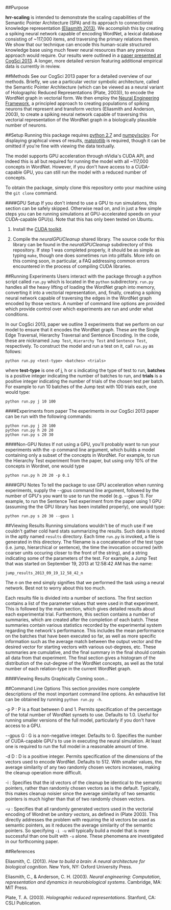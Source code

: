 ##Purpose

**hrr-scaling** is intended to demonstrate the scaling capabilities of the Semantic Pointer Architecture (SPA) and its approach to connectionist knowledge representation [(Eliasmith 2013)](http://compneuro.uwaterloo.ca/research/spa.html). We accomplish this by creating a spiking neural network capable of encoding WordNet, a lexical database consisting of ~117,000 items, and traversing the primary relations therein. We show that our technique can encode this human-scale structured knowledge base using much fewer neural resources than any previous approach would require. Our results were outlined in a [paper presented at CogSci 2013](http://mindmodeling.org/cogsci2013/papers/0099/paper0099.pdf). A longer, more detailed version featuring additional empirical data is currently in review.

##Methods
See our CogSci 2013 paper for a detailed overview of our methods. Briefly, we use a particular vector symbolic architecture, called the Semantic Pointer Architecture (which can be viewed as a neural variant of Holographic Reduced Representations (Plate, 2003)), to encode the WordNet graph in vectorial form. We then employ the [Neural Engineering Framework](http://compneuro.uwaterloo.ca/research/nef.html), a principled approach to creating populations of spiking neurons that represent and transform vectors (Eliasmith and Anderson, 2003), to create a spiking neural network capable of traversing this vectorial representation of the WordNet graph in a biologically plausible number of neurons.

##Setup
Running this package requires [python 2.7](http://www.python.org/getit/) and [numpy/scipy](http://www.scipy.org/install.html). For displaying graphical views of results, [matplotlib](http://matplotlib.org/users/installing.html) is required, though it can be omitted if you're fine with viewing the data textually.

The model supports GPU acceleration through nVidia's CUDA API, and indeed this is all but required for running the model with all ~117,000 concepts in WordNet. 
However, if you don't have access to a CUDA-capable GPU, you can still run the model with a reduced number of concepts. 

To obtain the package, simply clone this repository onto your machine using the ``git clone`` command.

####GPU Setup
If you don't intend to use a GPU to run simulations, this section can be safely skipped. Otherwise read on, and in just a few simple steps you can be running simulations at GPU-accelerated speeds
on your CUDA-capable GPU(s). Note that this has only been tested on Ubuntu. 

1. Install the [CUDA toolkit](https://developer.nvidia.com/cuda-downloads).

2. Compile the *neuralGPUCleanup* shared library. The source code for this library can be found in the *neuralGPUCleanup* subdirectory of this repository. If step 1 was completed properly, it should be as simple as typing ``make``, though one does sometimes run into pitfalls. More info on this coming soon, in particular, a FAQ addressing common errors encountered in the process of compiling CUDA libraries.

##Running Experiments
Users interact with the package through a python script called ``run.py`` which is located in the ``python`` subdirectory. ``run.py`` handles all the heavy lifting of loading the WordNet graph into memory, converting it into 
a vectorial representation, and, finally, creating a spiking neural network capable of traversing the edges in the WordNet graph encoded by those vectors. A number of command line options are provided which provide control over which experiments are run and under what conditions.

In our CogSci 2013, paper we outline 3 experiments that we perform on our model to ensure that it encodes the WordNet graph. These are the Single Edge Traversal, Hierarchy Traversal and
Sentence Encoding. In the code, these are nicknamed ``Jump Test``, ``Hierarchy Test`` and ``Sentence Test``, respectively. To construct the model and run a test on it, call ``run.py`` as follows:

```
python run.py <test-type> <batches> <trials>
```

where **test-type** is one of j, h or s indicating the type of test to run, **batches** is a positive integer indicating the number of batches to run, and **trials** is a positive integer indicating the number of trials of the chosen test per batch. For example to run 10 batches of the Jump test with 100 trials each, one would type:

```
python run.py j 10 100
```

####Experiments from paper
The experiments in our CogSci 2013 paper can be run with the following commands:

```
python run.py j 20 100 
python run.py h 20 20 
python run.py s 20 30
```

####Non-GPU Notes
If not using a GPU, you'll probably want to run your experiments with the -p command line argument, which builds a model containing only a subset of the concepts in WordNet. For example, to run the Hierarchy Test experiment from the paper, but using only 10% of the concepts in Wordnet, one would type

```
python run.py h 20 20 -p 0.1
```

####GPU Notes
To tell the package to use GPU acceleration when running experiments, supply the --gpus command line argument, followed by the number of GPU's you want to use to run the model (e.g. --gpus 1). For example, to run the Sentence Test experiment from the paper using 1 GPU (assuming the the GPU library has been installed properly), one would type:

```
python run.py s 20 30 --gpus 1
```

##Viewing Results
Running simulations wouldn't be of much use if we couldn't gather cold hard stats summarizing the results. Such data is stored in the aptly named ``results`` directory. Each time ``run.py`` is invoked, a file is generated in this directory. The filename is a concatenation of the test type (i.e. jump, hierarchical or sentence), the time the invocation occurred (with coarser units occuring closer to the front of the string), and a string indicating some of the parameters of the test. For example, a Jump Test that was started on September 19, 2013 at 12:58:42 AM has the name:

```
jump_results_2013_09_19_12_58_42_n
```

The *n* on the end simply signifies that we performed the task using a neural network. Best not to worry about this too much.

Each results file is divided into a number of sections. The first section contains a list of the parameter values that were used in that experiment. This is followed by the main section, which gives detailed results about each experimental trial. Furthermore, this section contains a number of summaries, which are created after the completion of each batch. These summaries contain various statistics recorded by the experimental system regarding the network's performance. This includes the mean performance on the batches that have been executed so far, as well as more specific information such as the average match between the output vector and the desired vector for starting vectors with various out-degrees, etc. These summaries are cumulative, and the final summary in the final should contain all data from that experiment. The final section gives a histogram of the distribution of the out-degree of the WordNet concepts, as well as the total number of each relation-type in the current WordNet graph.

####Viewing Results Graphically
Coming soon...

##Command Line Options
This section provides more complete descriptions of the most important command line options. An exhaustive list can be obtained by running ``python run.py -h``.

-p P : P is a float between 0 and 1. Permits specification of the percentage of the total number of WordNet synsets to use. Defaults to 1.0. Useful for running smaller versions of the full model, particularly if you don't have access to a GPU.

--gpus G : G is a non-negative integer. Defaults to 0. Specifies the number of CUDA-capable GPU's to use in executing the neural simulation. At least one is required to run the full model in a reasonable amount of time.

-d D : D is a positive integer. Permits specification of the dimensions of the vectors used to encode WordNet. Defaults to 512. With smaller values, the average similarity of any two randomly chosen vectors increases, making the cleanup operation more difficult.

-i : Specifies that the id vectors of the cleanup be identical to the semantic pointers, rather than randomly chosen vectors as is the default. Typically, this makes cleanup noisier since the average similarity of two semantic pointers is much higher than that of two randomly chosen vectors.

-u : Specifies that all randomly generated vectors used in the vectorial encoding of Wordnet be *unitary vectors*, as defined in (Plate 2003). This directly addresses the problem with requiring the id vectors be used as semantic pointers, as it reduces the average similarity of the semantic pointers. So specifying ``-i -u`` will typically build a model that is more successful than one built with ``-u`` alone. These phenomena are investigated in our forthcoming paper.

##References

Eliasmith, C. (2013). *How to build a brain: A neural architecture for biological cognition*. New York, NY: Oxford University Press.

Eliasmith, C., & Anderson, C. H. (2003). *Neural engineering: Computation, representation and dynamics in neurobiological systems*. Cambridge, MA: MIT Press.

Plate, T. A. (2003). *Holographic reduced representations*. Stanford, CA: CSLI Publication.
